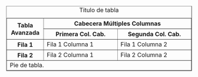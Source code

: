 <!DOCTYPE html>
<html lang="en">
<head>
    <meta charset="UTF-8">
    <title>Document</title>
</head>
<body>
    <div>   
    <table border="1" style=”width: 100%”>
			<caption>Titulo de tabla</caption>
			<colgroup>
				<col style="width: 20%"/>
				<col style="width: 40%"/>
				<col style="width: 40%"/>
			</colgroup>
			<thead>
				<tr>
					<th rowspan="2">Tabla Avanzada</th>
					<th colspan="2">Cabecera Múltiples Columnas</th>
				</tr>
				<tr>
					<th>Primera Col. Cab.</th>
					<th>Segunda Col. Cab.</th>
				</tr>
			</thead>
			<tfoot>
				<tr>
					<td colspan="3">Pie de tabla.</td>
				</tr>
			</tfoot>
			<tbody>
				<tr>
					<th>Fila 1</th>
					<td>Fila 1 Columna 1</td>
					<td>Fila 1 Columna 2</td>
				</tr>
				<tr>
					<th>Fila 2</th>
					<td>Fila 2 Columna 1</td>
					<td>Fila 2 Columna 2</td>
				</tr>
			</tbody>
		</table>
    </div>
</body>
</html>